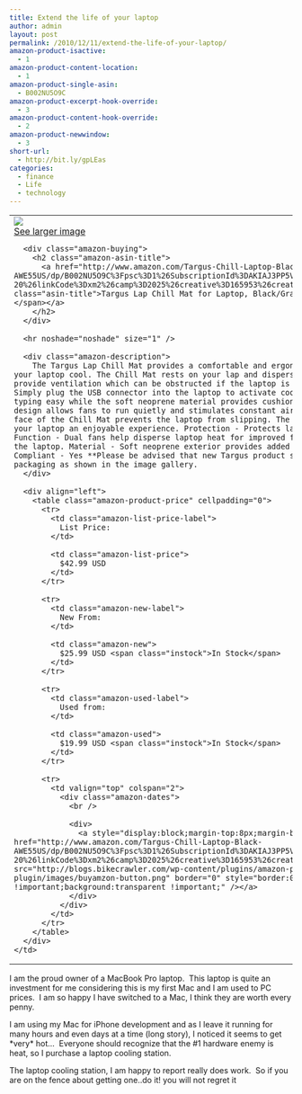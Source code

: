 ```yaml
---
title: Extend the life of your laptop
author: admin
layout: post
permalink: /2010/12/11/extend-the-life-of-your-laptop/
amazon-product-isactive:
  - 1
amazon-product-content-location:
  - 1
amazon-product-single-asin:
  - B002NU5O9C
amazon-product-excerpt-hook-override:
  - 3
amazon-product-content-hook-override:
  - 2
amazon-product-newwindow:
  - 3
short-url:
  - http://bit.ly/gpLEas
categories:
  - finance
  - Life
  - technology
---
```

   


<table cellpadding="0" class="amazon-product-table">
  <tr>
    <td valign="top">
      <div class="amazon-image-wrapper">
        <a href="http://www.amazon.com/Targus-Chill-Laptop-Black-AWE55US/dp/B002NU5O9C%3Fpsc%3D1%26SubscriptionId%3DAKIAJ3PP5VUMKRMTFSIQ%26tag%3Dislasanallife-20%26linkCode%3Dxm2%26camp%3D2025%26creative%3D165953%26creativeASIN%3DB002NU5O9C" ><img src="http://ecx.images-amazon.com/images/I/41aVP6iGElL._SL160_.jpg" class="amazon-image amazon-image" /></a><br /> <a rel="appiplightbox-B002NU5O9C" href="http://ecx.images-amazon.com/images/I/41aVP6iGElL.jpg"><span class="amazon-tiny">See larger image</span></a>
      </div>
      
      <div class="amazon-buying">
        <h2 class="amazon-asin-title">
          <a href="http://www.amazon.com/Targus-Chill-Laptop-Black-AWE55US/dp/B002NU5O9C%3Fpsc%3D1%26SubscriptionId%3DAKIAJ3PP5VUMKRMTFSIQ%26tag%3Dislasanallife-20%26linkCode%3Dxm2%26camp%3D2025%26creative%3D165953%26creativeASIN%3DB002NU5O9C" ><span class="asin-title">Targus Lap Chill Mat for Laptop, Black/Gray (AWE55US) (Personal Computers)</span></a>
        </h2>
      </div>
      
      <hr noshade="noshade" size="1" />
      
      <div class="amazon-description">
        The Targus Lap Chill Mat provides a comfortable and ergonomic work surface to keep you and your laptop cool. The Chill Mat rests on your lap and disperses heat, using dual fans to provide ventilation which can be obstructed if the laptop is used on a pillow or comforter. Simply plug the USB connector into the laptop to activate cooling. The ergonomic tilt makes typing easy while the soft neoprene material provides cushioned comfort on your lap. The open design allows fans to run quietly and stimulates constant airflow. Four rubber stops on the face of the Chill Mat prevents the laptop from slipping. The Targus Lap Chill Mat makes using your laptop an enjoyable experience. Protection - Protects lap or work surface from heat. Function - Dual fans help disperse laptop heat for improved functionality; extends the life of the laptop. Material - Soft neoprene exterior provides added comfort on your lap. RoHS Compliant - Yes **Please be advised that new Targus product should arrive in sealed retail packaging as shown in the image gallery.
      </div>
      
      <div align="left">
        <table class="amazon-product-price" cellpadding="0">
          <tr>
            <td class="amazon-list-price-label">
              List Price:
            </td>
            
            <td class="amazon-list-price">
              $42.99 USD
            </td>
          </tr>
          
          <tr>
            <td class="amazon-new-label">
              New From:
            </td>
            
            <td class="amazon-new">
              $25.99 USD <span class="instock">In Stock</span>
            </td>
          </tr>
          
          <tr>
            <td class="amazon-used-label">
              Used from:
            </td>
            
            <td class="amazon-used">
              $19.99 USD <span class="instock">In Stock</span>
            </td>
          </tr>
          
          <tr>
            <td valign="top" colspan="2">
              <div class="amazon-dates">
                <br />
                
                <div>
                  <a style="display:block;margin-top:8px;margin-bottom:5px;width:165px;"  href="http://www.amazon.com/Targus-Chill-Laptop-Black-AWE55US/dp/B002NU5O9C%3Fpsc%3D1%26SubscriptionId%3DAKIAJ3PP5VUMKRMTFSIQ%26tag%3Dislasanallife-20%26linkCode%3Dxm2%26camp%3D2025%26creative%3D165953%26creativeASIN%3DB002NU5O9C"><img src="http://blogs.bikecrawler.com/wp-content/plugins/amazon-product-in-a-post-plugin/images/buyamzon-button.png" border="0" style="border:0 none !important;margin:0px !important;background:transparent !important;" /></a>
                </div>
              </div>
            </td>
          </tr>
        </table>
      </div>
    </td>
  </tr>
</table>

<div class="appip-multi-divider">
  <!--appip divider-->
</div>

  


I am the proud owner of a MacBook Pro laptop.  This laptop is quite an investment for me considering this is my first Mac and I am used to PC prices.  I am so happy I have switched to a Mac, I think they are worth every penny.

I am using my Mac for iPhone development and as I leave it running for many hours and even days at a time (long story), I noticed it seems to get \*very\* hot&#8230;  Everyone should recognize that the #1 hardware enemy is heat, so I purchase a laptop cooling station.

The laptop cooling station, I am happy to report really does work.  So if you are on the fence about getting one..do it! you will not regret it
